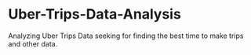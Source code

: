 # Uber-Trips-Data-Analysis
Analyzing Uber Trips Data seeking for finding the best time to make trips and other data. 
